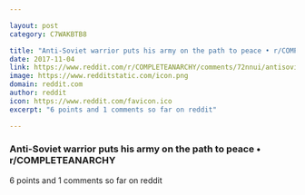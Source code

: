 ```yaml
---

layout: post
category: C7WAKBTB8

title: "Anti-Soviet warrior puts his army on the path to peace • r/COMPLETEANARCHY"
date: 2017-11-04
link: https://www.reddit.com/r/COMPLETEANARCHY/comments/72nnui/antisoviet_warrior_puts_his_army_on_the_path_to/
image: https://www.redditstatic.com/icon.png
domain: reddit.com
author: reddit
icon: https://www.reddit.com/favicon.ico
excerpt: "6 points and 1 comments so far on reddit"

---
```


### Anti-Soviet warrior puts his army on the path to peace • r/COMPLETEANARCHY

6 points and 1 comments so far on reddit
